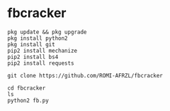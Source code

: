 # fbcracker
````
pkg update && pkg upgrade
pkg install python2 
pkg install git 
pip2 install mechanize
pip2 install bs4
pip2 install requests
````
````
git clone https://github.com/ROMI-AFRZL/fbcracker
````
````
cd fbcracker
ls
python2 fb.py
````
